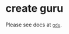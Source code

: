 # create guru

Please see docs at
[`gdu`](https://github.com/autoguru-au/octane/tree/master/packages/gdu#readme).
